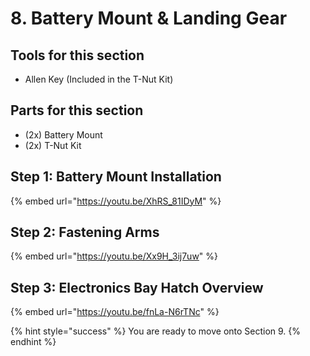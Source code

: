 # 8. Battery Mount & Landing Gear

## Tools for this section

* Allen Key (Included in the T-Nut Kit)

## Parts for this section

* (2x) Battery Mount
* (2x) T-Nut Kit

## Step 1: Battery Mount Installation

{% embed url="https://youtu.be/XhRS_81IDyM" %}

## Step 2: Fastening Arms

{% embed url="https://youtu.be/Xx9H_3ij7uw" %}



## Step 3: Electronics Bay Hatch Overview

{% embed url="https://youtu.be/fnLa-N6rTNc" %}



{% hint style="success" %}
You are ready to move onto Section 9.
{% endhint %}
